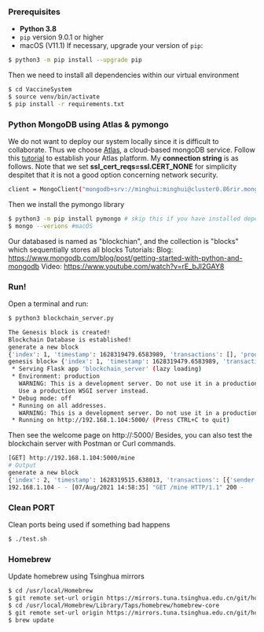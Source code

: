 ### Prerequisites

- **Python 3.8** 
- `pip` version 9.0.1 or higher
- macOS (V11.1)
If necessary, upgrade your version of `pip`:
```sh
$ python3 -m pip install --upgrade pip
```
Then we need to install all dependencies within our virtual environment 
```sh
$ cd VaccineSystem
$ source venv/bin/activate 
$ pip install -r requirements.txt
```
### Python MongoDB using Atlas & pymongo
We do not want to deploy our system locally since it is difficult to collaborate. Thus we choose [Atlas](https://www.mongodb.com/cloud/atlas), a cloud-based mongoDB service. Follow this [tutorial](https://www.youtube.com/watch?v=rE_bJl2GAY8) to establish your Atlas platform. My **connection string** is as follows. Note that we set **ssl_cert_reqs=ssl.CERT_NONE** for simplicity despitet that it is not a good option concerning network security. 
```sh
client = MongoClient("mongodb+srv://minghui:minghui@cluster0.86rir.mongodb.net/myFirstDatabase?retryWrites=true&w=majority", ssl_cert_reqs=ssl.CERT_NONE)
```
Then we install the pymongo library
```sh
$ python3 -m pip install pymongo # skip this if you have installed dependencies following requirements.txt
$ mongo --verions #macOS
```
Our databased is named as "blockchian", and the collection is "blocks" which sequentially stores all blocks 
Tutorials:
Blog: https://www.mongodb.com/blog/post/getting-started-with-python-and-mongodb
Video: https://www.youtube.com/watch?v=rE_bJl2GAY8

### Run!
Open a terminal and run:
```sh
$ python3 blockchain_server.py

The Genesis block is created!
Blockchain Database is established!
generate a new block
{'index': 1, 'timestamp': 1628319479.6583989, 'transactions': [], 'proof': 100, 'previous_hash': '1'}
genesis block= {'index': 1, 'timestamp': 1628319479.6583989, 'transactions': [], 'proof': 100, 'previous_hash': '1'}
 * Serving Flask app 'blockchain_server' (lazy loading)
 * Environment: production
   WARNING: This is a development server. Do not use it in a production deployment.
   Use a production WSGI server instead.
 * Debug mode: off
 * Running on all addresses.
   WARNING: This is a development server. Do not use it in a production deployment.
 * Running on http://192.168.1.104:5000/ (Press CTRL+C to quit)
```
Then see the welcome page on http://<IP>:5000/
Besides, you can also  test the blockchain server with Postman or Curl commands. 

```sh
[GET] http://192.168.1.104:5000/mine
# Output
generate a new block
{'index': 2, 'timestamp': 1628319515.638013, 'transactions': [{'sender': '0', 'recipient': '752e8aac6ffd44bb89032d75043c8080', 'amount': 1, 'latitude': 0, 'altitude': 0, 'x_axis_acceler': 0, 'y_axis_acceler': 0, 'z_axis_acceler': 0, 'humidity': 0, 'temperature': 0, 'lx': 0}], 'proof': 25647, 'previous_hash': '1e7422a945a499c7fbbed818a127dd1dfe0f4d83e4d34686c3f59b033f6d709f'}
192.168.1.104 - - [07/Aug/2021 14:58:35] "GET /mine HTTP/1.1" 200 -
```

### Clean PORT
Clean ports being used if something bad happens
```sh
$ ./test.sh
```
### Homebrew
Update homebrew using Tsinghua mirrors
```sh
$ cd /usr/local/Homebrew
$ git remote set-url origin https://mirrors.tuna.tsinghua.edu.cn/git/homebrew/brew.git
$ cd /usr/local/Homebrew/Library/Taps/homebrew/homebrew-core
$ git remote set-url origin https://mirrors.tuna.tsinghua.edu.cn/git/homebrew/homebrew-core.git
$ brew update
```



